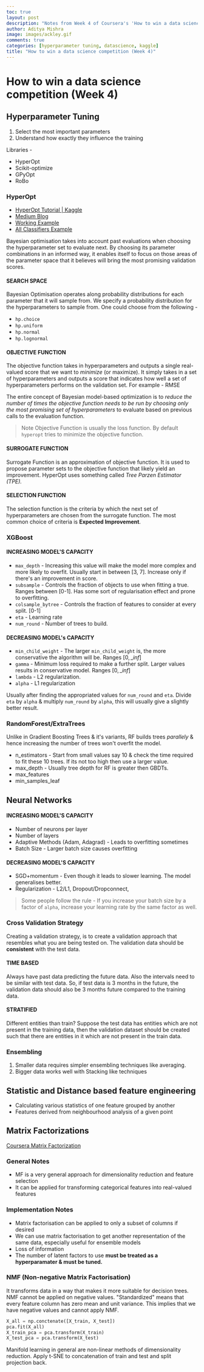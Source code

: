 ```yaml
---
toc: true
layout: post
description: "Notes from Week 4 of Coursera's 'How to win a data science competition'. Instructors in this week, detail about different hyperparameter tuning libraries, HyperOpt in particular. Also, they discuss about regular hyperparameters in XGBoost & RF."
author: Aditya Mishra
image: images/ackley.gif
comments: true
categories: [hyperparameter tuning, datascience, kaggle]
title: "How to win a data science competition (Week 4)" 
---
```

# How to win a data science competition (Week 4)

## Hyperparameter Tuning
1. Select the most important parameters
2. Understand how exactly they influence the training

Libraries -

* HyperOpt 
* Scikit-optimize
* GPyOpt
* RoBo

### HyperOpt
* [HyperOpt Tutorial | Kaggle](https://www.kaggle.com/fanvacoolt/tutorial-on-hyperopt)
* [Medium Blog](https://towardsdatascience.com/a-conceptual-explanation-of-bayesian-model-based-hyperparameter-optimization-for-machine-learning-b8172278050f)
* [Working Example](https://medium.com/vantageai/bringing-back-the-time-spent-on-hyperparameter-tuning-with-bayesian-optimisation-2e21a3198afb)
* [All Classifiers Example](https://districtdatalabs.silvrback.com/parameter-tuning-with-hyperopt)

Bayesian optimisation takes into account past evaluations when choosing the hyperparameter set to evaluate next. By choosing its parameter combinations in an informed way, it enables itself to focus on those areas of the parameter space that it believes will bring the most promising validation scores. 

#### SEARCH SPACE
Bayesian Optimisation operates along probability distributions for each parameter that it will sample from. We specify a probability distribution for the hyperparameters to sample from. One could choose from the following - 

* `hp.choice`
* `hp.uniform`
* `hp.normal`
* `hp.lognormal`

#### OBJECTIVE FUNCTION
The objective function takes in hyperparameters and outputs a single real-valued score that we want to *minimize* (or maximize). It simply takes in a set of hyperparameters and outputs a score that indicates how well a set of hyperparameters performs on the validation set. For example - RMSE

The entire concept of Bayesian model-based optimization is to *reduce the number of times the objective function needs to be run by choosing only the most promising set of hyperparameters* to evaluate based on previous calls to the evaluation function. 

> Note Objective Function is usually the loss function. By default `hyperopt` tries to minimize the objective function. 

#### SURROGATE FUNCTION
Surrogate Function is an approximation of objective function. It is used to propose parameter sets to the objective function that likely yield an improvement. HyperOpt uses something called *Tree Parzen Estimator (TPE).*

#### SELECTION FUNCTION
The selection function is the criteria by which the next set of hyperparameters are chosen from the surrogate function. The most common choice of criteria is **Expected Improvement**.

### XGBoost
#### INCREASING MODEL'S CAPACITY
* `max_depth` - Increasing this value will make the model more complex and more likely to overfit. Usually start in between [3, 7]. Increase only if there's an improvement in score.
* `subsample` - Controls the fraction of objects to use when fitting a true. Ranges between [0-1]. Has some sort of regularisation effect and prone to overfitting.
* `colsample_bytree` - Controls the fraction of features to consider at every split. [0-1]
* `eta` - Learning rate
* `num_round` - Number of trees to build.

#### DECREASING MODEL's CAPACITY
* `min_child_weight` - The larger `min_child_weight` is, the more conservative the algorithm will be. Ranges $[0, \_{inf}]$
* `gamma` - Minimum loss required to make a further split. Larger values results in conservative model. Ranges $[0, \_{inf}]$
* `lambda` - L2 regularization.
* `alpha` - L1 regularization

Usually after finding the appropriated values for `num_round` and `eta`. Divide `eta` by `alpha` & multiply `num_round` by `alpha`, this will usually give a slightly better result.

### RandomForest/ExtraTrees
Unlike in Gradient Boosting Trees & it's variants, RF builds trees *parallely* & hence increasing the number of trees won't overfit the model.
* n_estimators - Start from small values say 10 & check the time required to fit these 10 trees. If its not too high then use a larger value.
* max_depth - Usually tree depth for RF is greater then GBDTs.
* max_features
* min_samples_leaf

## Neural Networks
#### INCREASING MODEL'S CAPACITY
* Number of neurons per layer
* Number of layers
* Adaptive Methods (Adam, Adagrad) - Leads to overfitting sometimes
* Batch Size - Larger batch size causes overfitting

#### DECREASING MODEL'S CAPACITY
* SGD+momentum - Even though it leads to slower learning. The model generalises better.
* Regularization - L2/L1, Dropout/Dropconnect, 

> Some people follow the rule - If you increase your batch size by a factor of `alpha`, increase your learning rate by the same factor as well.

### Cross Validation Strategy
Creating a validation strategy, is to create a validation approach that resembles what you are being tested on. The validation data should be **consistent** with the test data.

#### TIME BASED
Always have past data predicting the future data. Also the intervals need to be similar with test data. So, if test data is 3 months in the future, the validation data should also be 3 months future compared to the training data.

#### STRATIFIED
Different entities than train?  Suppose the test data has entities which are not present in the training data, then the validation dataset should be created such that there are entities in it which are not present in the train data.

### Ensembling
1. Smaller data requires simpler ensembling techniques like averaging.
2. Bigger data works well with Stacking like techniques

## Statistic and Distance based feature engineering
* Calculating various statistics of one feature grouped by another
* Features derived from neighbourhood analysis of a given point

## Matrix Factorizations
[Coursera Matrix Factorization](https://www.coursera.org/learn/competitive-data-science/lecture/8o1Hc/matrix-factorizations)

### General Notes
* MF is a very general approach for dimensionality reduction and feature selection
* It can be applied for transforming categorical features into real-valued features

### Implementation Notes
* Matrix factorisation can be applied to only a subset of columns if desired
* We can use matrix factorisation to get another representation of the same data, especially useful for ensemble models
* Loss of information
* The number of latent factors to use **must be treated as a hyperparamater & must be tuned.**

### NMF (Non-negative Matrix Factorisation)
It transforms data in a way that makes it more suitable for decision trees. NMF cannot be applied on negative values. "Standardized" means that every feature column has zero mean and unit variance. This implies that we have negative values and cannot apply NMF.

```python
X_all = np.conctenate([X_train, X_test])
pca.fit(X_all)
X_train_pca = pca.transform(X_train)
X_test_pca = pca.transform(X_test)
```

Manifold learning in general are non-linear methods of dimensionality reduction. Apply t-SNE to concatenation of train and test and split projection back.
